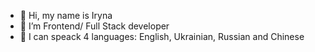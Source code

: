 - 👋 Hi, my name is Iryna
- 👀 I’m Frontend/ Full Stack developer
- 💞️ I can speack  4 languages: English, Ukrainian, Russian and Chinese
